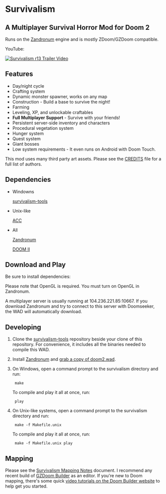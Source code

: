 # Survivalism
## A Multiplayer Survival Horror Mod for Doom 2
Runs on the [Zandronum](http://www.zandronum.com) engine and is mostly ZDoom/GZDoom compatible.


YouTube:

[![Survivalism r13 Trailer Video](http://img.youtube.com/vi/ZM7FsSJpVac/0.jpg)](http://www.youtube.com/watch?v=ZM7FsSJpVac)

## Features

- Day/night cycle
- Crafting system
- Dynamic monster spawner, works on any map
- Construction - Build a base to survive the night!
- Farming
- Leveling, XP, and unlockable craftables
- **Full Multiplayer Support** - Survive with your friends!
- Persistent server-side inventory and characters
- Procedural vegetation system
- Hunger system
- Quest system
- Giant bosses
- Low system requirements - It even runs on Android with Doom Touch.

This mod uses many third party art assets. Please see the [CREDITS](src/CREDITS) file for a full list of authors.

## Dependencies

- Windowns

  [survivalism-tools](https://www.github.com/asantoni/survivalism-tools)

- Unix-like

  [ACC](http://www.github.com/rheit/acc)

- All

  [Zandronum](https://bitbucket.org/Torr_Samaho/zandronum-stable)

  [DOOM II](https://github.com/dgeng/iwad)


## Download and Play

Be sure to install dependencies:

Please note that OpenGL is required. You must turn on OpenGL in Zandronum.

A multiplayer server is usually running at 104.236.221.85:10667. If you download Zandronum and try to connect to this server with Doomseeker, the WAD will automatically download.

## Developing

1. Clone the [survivalism-tools](https://www.github.com/asantoni/survivalism-tools) repository beside your clone of this repository. For convenience, it includes all the binaries needed to compile this WAD.

2. Install [Zandronum](http://www.zandronum.com) and [grab a copy of doom2.wad](https://github.com/dgeng/iwad). 

3. On Windows, open a command prompt to the survivalism directory and run:

        make
    
    To compile and play it all at once, run:

        play
        
3. On Unix-like systems, open a command prompt to the survivalism directory and run:

        make -f Makefile.unix
    
   To compile and play it all at once, run:

        make -f Makefile.unix play
        

## Mapping

Please see the [Survivalism Mapping Notes](Surivalism%20Mapping%20Notes.txt) document. I recommend any recent build of [GZDoom Builder](http://devbuilds.drdteam.org/doombuilder2-gzdb/) as an editor. If you're new to Doom mapping, there's some quick [video tutorials on the Doom Builder website](http://doombuilder.com/index.php?p=tutorials) to help get you started.
